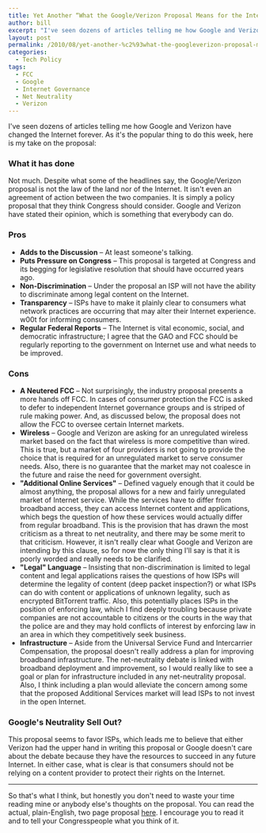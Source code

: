```yaml
---
title: Yet Another “What the Google/Verizon Proposal Means for the Internet” Post
author: bill
excerpt: "I've seen dozens of articles telling me how Google and Verizon have changed the Internet forever. As it's the popular thing to do this week, here is my take on the proposal."
layout: post
permalink: /2010/08/yet-another-%c2%93what-the-googleverizon-proposal-means-for-the-internet%c2%94-post/
categories:
  - Tech Policy
tags:
  - FCC
  - Google
  - Internet Governance
  - Net Neutrality
  - Verizon
---
```

I've seen dozens of articles telling me how Google and Verizon have changed the Internet forever. As it's the popular thing to do this week, here is my take on the proposal:

### What it has done

Not much. Despite what some of the headlines say, the Google/Verizon proposal is not the law of the land nor of the Internet. It isn't even an agreement of action between the two companies. It is simply a policy proposal that they think Congress should consider. Google and Verizon have stated their opinion, which is something that everybody can do.

### Pros

  * **Adds to the Discussion** &#8211; At least someone's talking.
  * **Puts Pressure on Congress** &#8211; This proposal is targeted at Congress and its begging for legislative resolution that should have occurred years ago.
  * **Non-Discrimination** &#8211; Under the proposal an ISP will not have the ability to discriminate among legal content on the Internet.
  * **Transparency** &#8211; ISPs have to make it plainly clear to consumers what network practices are occurring that may alter their Internet experience. w00t for informing consumers.
  * **Regular Federal Reports** &#8211; The Internet is vital economic, social, and democratic infrastructure; I agree that the GAO and FCC should be regularly reporting to the government on Internet use and what needs to be improved.

### Cons

  * **A Neutered FCC** &#8211; Not surprisingly, the industry proposal presents a more hands off FCC. In cases of consumer protection the FCC is asked to defer to independent Internet governance groups and is striped of rule making power. And, as discussed below, the proposal does not allow the FCC to oversee certain Internet markets.
  * **Wireless** &#8211; Google and Verizon are asking for an unregulated wireless market based on the fact that wireless is more competitive than wired. This is true, but a market of four providers is not going to provide the choice that is required for an unregulated market to serve consumer needs. Also, there is no guarantee that the market may not coalesce in the future and raise the need for government oversight.
  * **"Additional Online Services"** &#8211; Defined vaguely enough that it could be almost anything, the proposal allows for a new and fairly unregulated market of Internet service. While the services have to differ from broadband access, they can access Internet content and applications, which begs the question of how these services would actually differ from regular broadband. This is the provision that has drawn the most criticism as a threat to net neutrality, and there may be some merit to that criticism. However, it isn't really clear what Google and Verizon are intending by this clause, so for now the only thing I'll say is that it is poorly worded and really needs to be clarified.
  * **"Legal" Language** &#8211; Insisting that non-discrimination is limited to legal content and legal applications raises the questions of how ISPs will determine the legality of content (deep packet inspection?) or what ISPs can do with content or applications of unknown legality, such as encrypted BitTorrent traffic. Also, this potentially places ISPs in the position of enforcing law, which I find deeply troubling because private companies are not accountable to citizens or the courts in the way that the police are and they may hold conflicts of interest by enforcing law in an area in which they competitively seek business.
  * **Infrastructure** &#8211; Aside from the Universal Service Fund and Intercarrier Compensation, the proposal doesn't really address a plan for improving broadband infrastructure. The net-neutrality debate is linked with broadband deployment and improvement, so I would really like to see a goal or plan for infrastructure included in any net-neutrality proposal. Also, I think including a plan would alleviate the concern among some that the proposed Additional Services market will lead ISPs to not invest in the open Internet.

### Google's Neutrality Sell Out?

This proposal seems to favor ISPs, which leads me to believe that either Verizon had the upper hand in writing this proposal or Google doesn't care about the debate because they have the resources to succeed in any future Internet. In either case, what is clear is that consumers should not be relying on a content provider to protect their rights on the Internet.

* * *

So that's what I think, but honestly you don't need to waste your time reading mine or anybody else's thoughts on the proposal. You can read the actual, plain-English, two page proposal <a href="http://www.scribd.com/doc/35599242/Verizon-Google-Legislative-Framework-Proposal" target="_blank">here</a>. I encourage you to read it and to tell your Congresspeople what you think of it.